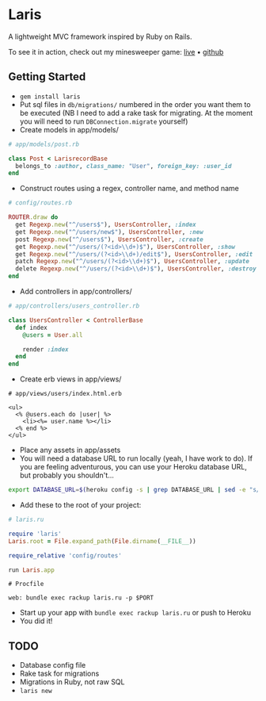 # Laris

A lightweight MVC framework inspired by Ruby on Rails.

To see it in action, check out my minesweeper game: [live][minesweeper]	•  [github][minesweeper-github]

[minesweeper]: http://minesweepers.herokuapp.com
[minesweeper-github]: http://github.com/composerinteralia/minesweeper/

## Getting Started
* `gem install laris`
* Put sql files in `db/migrations/` numbered in the order you want them to be
executed (NB I need to add a rake task for migrating. At the moment you will
need to run `DBConnection.migrate` yourself)
* Create models in app/models/

```rb
# app/models/post.rb

class Post < LarisrecordBase
  belongs_to :author, class_name: "User", foreign_key: :user_id
end
```

* Construct routes using a regex, controller name, and method name

```rb
# config/routes.rb

ROUTER.draw do
  get Regexp.new("^/users$"), UsersController, :index
  get Regexp.new("^/users/new$"), UsersController, :new
  post Regexp.new("^/users$"), UsersController, :create
  get Regexp.new("^/users/(?<id>\\d+)$"), UsersController, :show
  get Regexp.new("^/users/(?<id>\\d+)/edit$"), UsersController, :edit
  patch Regexp.new("^/users/(?<id>\\d+)$"), UsersController, :update
  delete Regexp.new("^/users/(?<id>\\d+)$"), UsersController, :destroy
end
```

* Add controllers in app/controllers/

```rb
# app/controllers/users_controller.rb

class UsersController < ControllerBase
  def index
    @users = User.all

    render :index
  end
end
```

* Create erb views in app/views/<controller>

```
# app/views/users/index.html.erb

<ul>
  <% @users.each do |user| %>
    <li><%= user.name %></li>
  <% end %>
</ul>
```

* Place any assets in app/assets
* You will need a database URL to run locally (yeah, I have work to do). If you
are feeling adventurous, you can use your Heroku database URL, but probably you shouldn't...

```sh
export DATABASE_URL=$(heroku config -s | grep DATABASE_URL | sed -e "s/^DATABASE_URL='//" -e "s/'//")
```

* Add these to the root of your project:

```rb
# laris.ru

require 'laris'
Laris.root = File.expand_path(File.dirname(__FILE__))

require_relative 'config/routes'

run Laris.app
```

```
# Procfile

web: bundle exec rackup laris.ru -p $PORT
```

* Start up your app with `bundle exec rackup laris.ru` or push to Heroku
* You did it!

## TODO
* Database config file
* Rake task for migrations
* Migrations in Ruby, not raw SQL
* `laris new`

